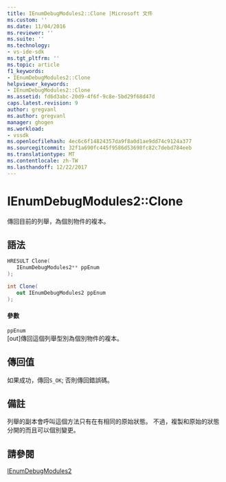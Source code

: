 ```yaml
---
title: IEnumDebugModules2::Clone |Microsoft 文件
ms.custom: ''
ms.date: 11/04/2016
ms.reviewer: ''
ms.suite: ''
ms.technology:
- vs-ide-sdk
ms.tgt_pltfrm: ''
ms.topic: article
f1_keywords:
- IEnumDebugModules2::Clone
helpviewer_keywords:
- IEnumDebugModules2::Clone
ms.assetid: fd6d3abc-20d9-4f6f-9c8e-5bd29f68d47d
caps.latest.revision: 9
author: gregvanl
ms.author: gregvanl
manager: ghogen
ms.workload:
- vssdk
ms.openlocfilehash: 4ec6c6f14824357da9f8a0d1ae9dd74c9124a377
ms.sourcegitcommit: 32f1a690fc445f9586d53698fc82c7debd784eeb
ms.translationtype: MT
ms.contentlocale: zh-TW
ms.lasthandoff: 12/22/2017
---
```

# <a name="ienumdebugmodules2clone"></a>IEnumDebugModules2::Clone
傳回目前的列舉，為個別物件的複本。  
  
## <a name="syntax"></a>語法  
  
```cpp  
HRESULT Clone(  
   IEnumDebugModules2** ppEnum  
);  
```  
  
```csharp  
int Clone(  
   out IEnumDebugModules2 ppEnum  
);  
```  
  
#### <a name="parameters"></a>參數  
 `ppEnum`  
 [out]傳回這個列舉型別為個別物件的複本。  
  
## <a name="return-value"></a>傳回值  
 如果成功，傳回`S_OK`; 否則傳回錯誤碼。  
  
## <a name="remarks"></a>備註  
 列舉的副本會呼叫這個方法只有在有相同的原始狀態。 不過，複製和原始的狀態分開的而且可以個別變更。  
  
## <a name="see-also"></a>請參閱  
 [IEnumDebugModules2](../../../extensibility/debugger/reference/ienumdebugmodules2.md)